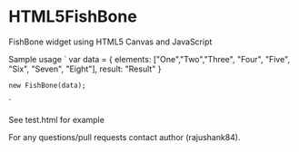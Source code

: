 # HTML5FishBone
FishBone widget using HTML5 Canvas and JavaScript

Sample usage
`
	var data = {
		elements: ["One","Two","Three", "Four", "Five", "Six", "Seven", "Eight"],
		result: "Result"
	}

	new FishBone(data);
`

See test.html for example

For any questions/pull requests contact author (rajushank84).
